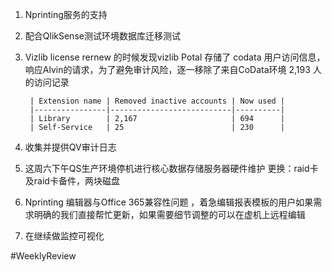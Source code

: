 1. Nprinting服务的支持
2. 配合QlikSense测试环境数据库迁移测试
3. Vizlib license rernew 的时候发现vizlib Potal 存储了 codata 用户访问信息，响应Alvin的请求，为了避免审计风险，逐一移除了来自CoData环境 2,193 人的访问记录

		| Extension name | Removed inactive accounts | Now used |
		|----------------|---------------------------|----------|
		| Library        | 2,167                     | 694      |
		| Self-Service   | 25                        | 230      |

5.  收集并提供QV审计日志
6. 这周六下午QS生产环境停机进行核心数据存储服务器硬件维护 更换：raid卡及raid卡备件，两块磁盘
7. Nprinting 编辑器与Office 365兼容性问题 ，着急编辑报表模板的用户如果需求明确的我们直接帮忙更新，如果需要细节调整的可以在虚机上远程编辑
8. 在继续做监控可视化

#WeeklyReview 